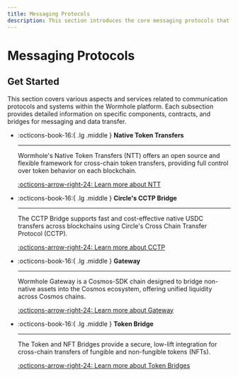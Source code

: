 ```yaml
---
title: Messaging Protocols
description: This section introduces the core messaging protocols that power seamless cross-chain communication and asset transfer within the Wormhole ecosystem.
---
```


# Messaging Protocols

## Get Started

This section covers various aspects and services related to communication protocols and systems within the Wormhole platform. Each subsection provides detailed information on specific components, contracts, and bridges for messaging and data transfer.

<div class="grid cards" markdown>

-   :octicons-book-16:{ .lg .middle } **Native Token Transfers**

    ---

    Wormhole's Native Token Transfers (NTT) offers an open source and flexible framework for cross-chain token transfers, providing full control over token behavior on each blockchain.

    [:octicons-arrow-right-24: Learn more about NTT](/learn/messaging/ntt/)

-   :octicons-book-16:{ .lg .middle } **Circle's CCTP Bridge**

    ---

    The CCTP Bridge supports fast and cost-effective native USDC transfers across blockchains using Circle's Cross Chain Transfer Protocol (CCTP).

    [:octicons-arrow-right-24: Learn more about CCTP](/learn/messaging/cctp/)

-   :octicons-book-16:{ .lg .middle } **Gateway**

    ---

    Wormhole Gateway is a Cosmos-SDK chain designed to bridge non-native assets into the Cosmos ecosystem, offering unified liquidity across Cosmos chains.

    [:octicons-arrow-right-24: Learn more about Gateway](/learn/messaging/gateway/)

-   :octicons-book-16:{ .lg .middle } **Token Bridge**

    ---

    The Token and NFT Bridges provide a secure, low-lift integration for cross-chain transfers of fungible and non-fungible tokens (NFTs).

    [:octicons-arrow-right-24: Learn more about Token Bridges](/learn/messaging/token-nft-bridge/)

</div>
